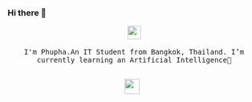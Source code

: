### Hi there 👋
<p align="center">
  <img src="https://user-images.githubusercontent.com/5679180/79618120-0daffb80-80be-11ea-819e-d2b0fa904d07.gif" width="27px">
  <br><br>
  <samp>
I'm Phupha.An IT Student from Bangkok, Thailand. I’m currently learning an Artificial Intelligence🤖 
     <br><br>
    <p align="center">
      <a href="https://www.instagram.com/___bx_x/?hl=th"><img height="30" src="https://github.com/WaylonWalker/WaylonWalker/blob/master/icon/instagram.jpg?raw=true"></a>&nbsp;&nbsp;
  </samp>
</p>

<!--
**c0zyb0y/c0zyb0y** is a ✨ _special_ ✨ repository because its `README.md` (this file) appears on your GitHub profile.

Here are some ideas to get you started:

- 🔭 I’m currently working on ...
- 🌱 I’m currently learning ...
- 👯 I’m looking to collaborate on ...
- 🤔 I’m looking for help with ...
- 💬 Ask me about ...
- 📫 How to reach me: ...
- 😄 Pronouns: ...
- ⚡ Fun fact: ...
-->
